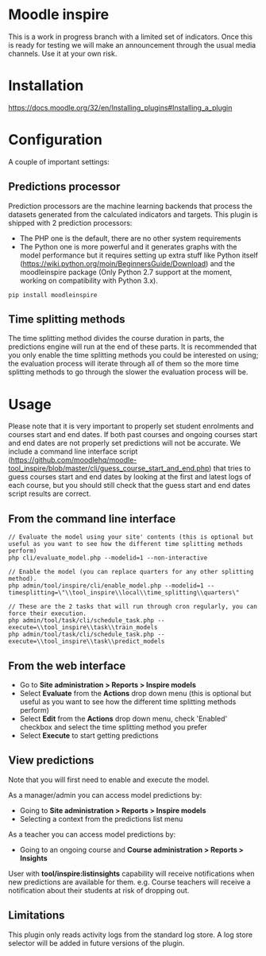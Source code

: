 # Moodle inspire

This is a work in progress branch with a limited set of indicators. Once this is ready for testing we will make an announcement through the usual media channels. Use it at your own risk.

# Installation

https://docs.moodle.org/32/en/Installing_plugins#Installing_a_plugin

# Configuration

A couple of important settings:

## Predictions processor

Prediction processors are the machine learning backends that process the datasets generated from the calculated indicators and targets. This plugin is shipped with 2 prediction processors:

* The PHP one is the default, there are no other system requirements
* The Python one is more powerful and it generates graphs with the model performance but it requires setting up extra stuff like Python itself (https://wiki.python.org/moin/BeginnersGuide/Download) and the moodleinspire package (Only Python 2.7 support at the moment, working on compatibility with Python 3.x).

<!-- not displayed as a code block under a list unless we add something like this comment -->
    pip install moodleinspire


## Time splitting methods

The time splitting method divides the course duration in parts, the predictions engine will run at the end of these parts. It is recommended that you only enable the time splitting methods you could be interested on using; the evaluation process will iterate through all of them so the more time splitting methods to go through the slower the evaluation process will be.

# Usage

Please note that it is very important to properly set student enrolments and courses start and end dates. If both past courses and ongoing courses start and end dates are not properly set predictions will not be accurate. We include a command line interface script (https://github.com/moodlehq/moodle-tool_inspire/blob/master/cli/guess_course_start_and_end.php) that tries to guess courses start and end dates by looking at the first and latest logs of each course, but you should still check that the guess start and end dates script results are correct.

## From the command line interface

    // Evaluate the model using your site' contents (this is optional but useful as you want to see how the different time splitting methods perform)
    php cli/evaluate_model.php --modelid=1 --non-interactive

    // Enable the model (you can replace quarters for any other splitting method).
    php admin/tool/inspire/cli/enable_model.php --modelid=1 --timesplitting=\"\\tool_inspire\\local\\time_splitting\\quarters\"

    // These are the 2 tasks that will run through cron regularly, you can force their execution.
    php admin/tool/task/cli/schedule_task.php --execute=\\tool_inspire\\task\\train_models
    php admin/tool/task/cli/schedule_task.php --execute=\\tool_inspire\\task\\predict_models

## From the web interface

- Go to **Site administration > Reports > Inspire models**
- Select **Evaluate** from the **Actions** drop down menu (this is optional but useful as you want to see how the different time splitting methods perform)
- Select **Edit** from the **Actions** drop down menu, check 'Enabled' checkbox and select the time splitting method you prefer
- Select **Execute** to start getting predictions

## View predictions

Note that you will first need to enable and execute the model.

As a manager/admin you can access model predictions by:
- Going to **Site administration > Reports > Inspire models**
- Selecting a context from the predictions list menu

As a teacher you can access model predictions by:
- Going to an ongoing course and **Course administration > Reports > Insights**

User with **tool/inspire:listinsights** capability will receive notifications when new predictions are available for them. e.g. Course teachers will receive a notification about their students at risk of dropping out.

## Limitations

This plugin only reads activity logs from the standard log store. A log store selector will be added in future versions of the plugin.
